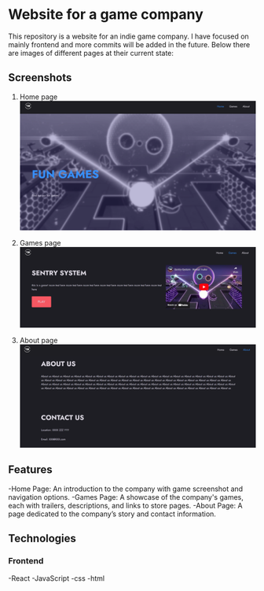 # Website for a game company

This repository is a website for an indie game company. I have focused on mainly frontend and more commits will be added in the future. 
Below there are images of different pages at their current state: 

## Screenshots

1. Home page
![home page](images/home.png)

2. Games page
![games page](images/games.png)

3. About page
![about page](images/about.png)

## Features

-Home Page: An introduction to the company with game screenshot and navigation options.
-Games Page: A showcase of the company's games, each with trailers, descriptions, and links to store pages.
-About Page: A page dedicated to the company’s story and contact information.

## Technologies

### Frontend
-React
-JavaScript
-css
-html